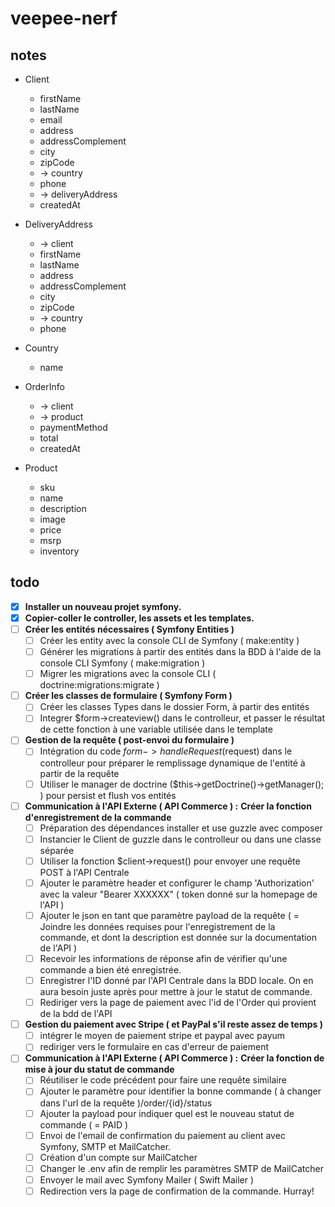 # veepee-nerf

## notes

- Client
  - firstName
  - lastName
  - email
  - address
  - addressComplement
  - city
  - zipCode
  - -> country
  - phone
  - -> deliveryAddress
  - createdAt

- DeliveryAddress
  - -> client
  - firstName
  - lastName
  - address
  - addressComplement
  - city
  - zipCode
  - -> country
  - phone

- Country
  - name

- OrderInfo
  - -> client
  - -> product
  - paymentMethod
  - total
  - createdAt

- Product
  - sku
  - name
  - description
  - image
  - price
  - msrp
  - inventory

## todo

- [x] **Installer un nouveau projet symfony.**
- [x] **Copier-coller le controller, les assets et les templates.**
- [ ] **Créer les entités nécessaires ( Symfony Entities )**
  - [ ] Créer les entity avec la console CLI de Symfony ( make:entity )
  - [ ] Générer les migrations à partir des entités dans la BDD à l'aide de la
        console CLI Symfony ( make:migration )
  - [ ] Migrer les migrations avec la console CLI ( doctrine:migrations:migrate )
- [ ] **Créer les classes de formulaire ( Symfony Form )**
  - [ ] Créer les classes Types dans le dossier Form, à partir des entités
  - [ ] Integrer \$form->createview() dans le controlleur, et passer le résultat
        de cette fonction à une variable utilisée dans le template
- [ ] **Gestion de la requête ( post-envoi du formulaire )**
  - [ ] Intégration du code $form->handleRequest($request) dans le controlleur
        pour préparer le remplissage dynamique de l'entité à partir de la requête
  - [ ] Utiliser le manager de doctrine (\$this->getDoctrine()->getManager(); )
        pour persist et flush vos entités
- [ ] **Communication à l'API Externe ( API Commerce ) :**
      **Créer la fonction d'enregistrement de la commande**
  - [ ] Préparation des dépendances installer et use guzzle avec composer
  - [ ] Instancier le Client de guzzle dans le controlleur ou dans une classe
        séparée
  - [ ] Utiliser la fonction \$client->request() pour envoyer une requête POST
        à l'API Centrale
  - [ ] Ajouter le paramètre header et configurer le champ 'Authorization' avec
        la valeur "Bearer XXXXXX" ( token donné sur la homepage de l'API )
  - [ ] Ajouter le json en tant que paramètre payload de la requête ( = Joindre
        les données requises pour l'enregistrement de la commande, et dont la
        description est donnée sur la documentation de l'API )
  - [ ] Recevoir les informations de réponse afin de vérifier qu'une commande a
        bien été enregistrée.
  - [ ] Enregistrer l'ID donné par l'API Centrale dans la BDD locale. On en aura
        besoin juste après pour mettre à jour le statut de commande.
  - [ ] Rediriger vers la page de paiement avec l'id de l'Order qui provient de
        la bdd de l'API
- [ ] **Gestion du paiement avec Stripe ( et PayPal s'il reste assez de temps )**
  - [ ] intégrer le moyen de paiement stripe et paypal avec payum
  - [ ] rediriger vers le formulaire en cas d'erreur de paiement
- [ ] **Communication à l'API Externe ( API Commerce ) :**
      **Créer la fonction de mise à jour du statut de commande**
  - [ ] Réutiliser le code précédent pour faire une requête similaire
  - [ ] Ajouter le paramètre pour identifier la bonne commande ( à changer dans
        l'url de la requête ) ​/order​/{id}​/status
  - [ ] Ajouter la payload pour indiquer quel est le nouveau statut de commande
        ( = PAID )
  - [ ] Envoi de l'email de confirmation du paiement au client avec Symfony,
        SMTP et MailCatcher.
  - [ ] Création d'un compte sur MailCatcher
  - [ ] Changer le .env afin de remplir les paramètres SMTP de MailCatcher
  - [ ] Envoyer le mail avec Symfony Mailer ( Swift Mailer )
  - [ ] Redirection vers la page de confirmation de la commande. Hurray!
